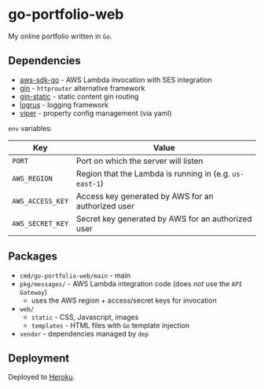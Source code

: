# go-portfolio-web

My online portfolio written in `Go`.

## Dependencies
- [aws-sdk-go](https://github.com/aws/aws-sdk-go) - AWS Lambda invocation with SES integration
- [gin](https://github.com/gin-gonic/gin) - `httprouter` alternative framework
- [gin-static](https://github.com/gin-contrib/static) - static content gin routing 
- [logrus](https://github.com/sirupsen/logrus) - logging framework
- [viper](https://github.com/spf13/viper) - property config management (via yaml)

`env` variables:

| Key | Value |
| --- | --- |
| `PORT` | Port on which the server will listen |
| `AWS_REGION`  | Region that the Lambda is running in (e.g. `us-east-1`) |
| `AWS_ACCESS_KEY` | Access key generated by AWS for an authorized user |
| `AWS_SECRET_KEY` | Secret key generated by AWS for an authorized user |

## Packages
- `cmd/go-portfolio-web/main` -  main
- `pkg/messages/` - AWS Lambda integration code (does *not* use the `API Gateway`)
  - uses the AWS region + access/secret keys for invocation
- `web/`
  - `static` - CSS, Javascript, images
  - `templates` - HTML files with `Go` template injection
- `vendor` - dependencies managed by `dep`

## Deployment
Deployed to [Heroku](https://dennisstine.herokuapp.com/).